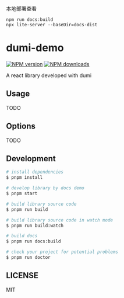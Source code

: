 本地部署查看

```
npm run docs:build
npx lite-server --baseDir=docs-dist
```

# dumi-demo

[![NPM version](https://img.shields.io/npm/v/dumi-demo.svg?style=flat)](https://npmjs.org/package/dumi-demo)
[![NPM downloads](http://img.shields.io/npm/dm/dumi-demo.svg?style=flat)](https://npmjs.org/package/dumi-demo)

A react library developed with dumi

## Usage

TODO

## Options

TODO

## Development

```bash
# install dependencies
$ pnpm install

# develop library by docs demo
$ pnpm start

# build library source code
$ pnpm run build

# build library source code in watch mode
$ pnpm run build:watch

# build docs
$ pnpm run docs:build

# check your project for potential problems
$ pnpm run doctor
```

## LICENSE

MIT
